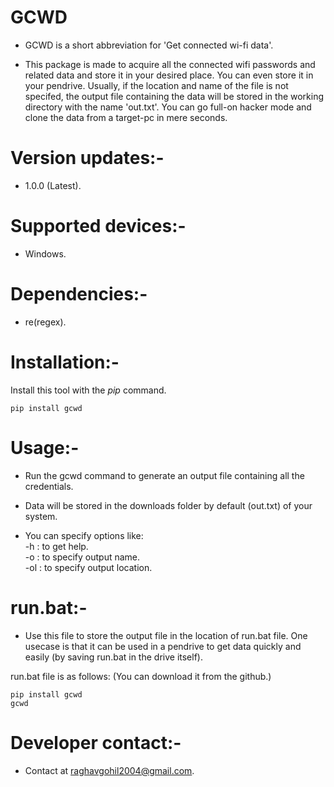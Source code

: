 
# GCWD

* GCWD is a short abbreviation for 'Get connected wi-fi data'.

* This package is made to acquire all the connected wifi passwords and related data and store it in your desired place. You can even store it in your pendrive. Usually, if the location and name of the file is not specifed, the output file containing the data will be stored in the working directory with the name 'out.txt'. You can go full-on hacker mode and clone the data from a target-pc in mere seconds.

  

# Version updates:-

* 1.0.0 (Latest).

  

# Supported devices:-

* Windows.

  

# Dependencies:-

* re(regex).

  

# Installation:-

Install this tool with the *pip* command.

```pip install gcwd```

  

# Usage:-

* Run the gcwd command to generate an output file containing all the credentials.

* Data will be stored in the downloads folder by default (out.txt) of your system.

* You can specify options like:<br>-h : to get help.<br>-o : to specify output name.<br>-ol : to specify output location.

  

# run.bat:-

* Use this file to store the output file in the location of run.bat file. One usecase is that it can be used in a pendrive to get data quickly and easily (by saving run.bat in the drive itself).

  

run.bat file is as follows: (You can download it from the github.)

```
pip install gcwd
gcwd
```

  

# Developer contact:-

* Contact at raghavgohil2004@gmail.com.
